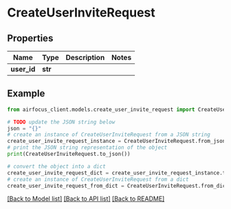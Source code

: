 # CreateUserInviteRequest


## Properties

Name | Type | Description | Notes
------------ | ------------- | ------------- | -------------
**user_id** | **str** |  | 

## Example

```python
from airfocus_client.models.create_user_invite_request import CreateUserInviteRequest

# TODO update the JSON string below
json = "{}"
# create an instance of CreateUserInviteRequest from a JSON string
create_user_invite_request_instance = CreateUserInviteRequest.from_json(json)
# print the JSON string representation of the object
print(CreateUserInviteRequest.to_json())

# convert the object into a dict
create_user_invite_request_dict = create_user_invite_request_instance.to_dict()
# create an instance of CreateUserInviteRequest from a dict
create_user_invite_request_from_dict = CreateUserInviteRequest.from_dict(create_user_invite_request_dict)
```
[[Back to Model list]](../README.md#documentation-for-models) [[Back to API list]](../README.md#documentation-for-api-endpoints) [[Back to README]](../README.md)



